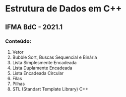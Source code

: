 # Estrutura de Dados em C++
## IFMA BdC - 2021.1
### Conteúdo:
1. Vetor
2. Bubble Sort, Buscas Sequencial e Binária
2. Lista Simplesmente Encadeada
3. Lista Duplamente Encadeada
4. Lista Encadeada Circular
5. Filas
6. Pilhas
7. STL (Standart Template Library) C++
